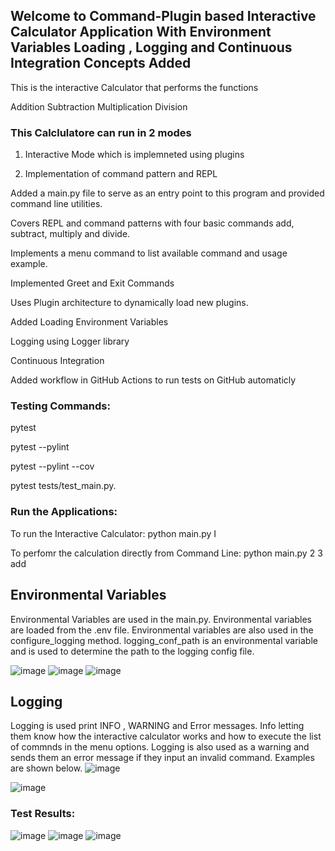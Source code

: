## Welcome to Command-Plugin based Interactive Calculator Application With Environment Variables Loading , Logging and Continuous Integration Concepts Added

This is the interactive Calculator that performs the functions

Addition
Subtraction
Multiplication
Division

### This Calclulatore can run in 2 modes

1) Interactive Mode which is implemneted using plugins

2) Implementation of command pattern and REPL

Added a main.py file to serve as an entry point to this program and provided command line utilities.

Covers REPL and command patterns with four basic commands add, subtract, multiply and divide.

Implements a menu command to list available command and usage example.

Implemented Greet and Exit Commands

Uses Plugin architecture to dynamically load new plugins.

Added Loading Environment Variables

Logging using Logger library

Continuous Integration

Added workflow in GitHub Actions to run tests on GitHub automaticly

### Testing Commands:

pytest 

pytest --pylint

pytest --pylint --cov

pytest tests/test_main.py.


### Run the Applications:
To run the Interactive Calculator: python main.py I

To perfomr the calculation directly from Command Line:  python main.py 2 3 add

## Environmental Variables
Environmental Variables are used in the main.py. Environmental variables are loaded from the .env file. Environmental variables are also used in the configure_logging method. logging_conf_path is an environmental variable and is used to determine the path to the logging config file.

![image](https://github.com/user-attachments/assets/dca9f425-ccbd-4034-a74e-e6b0df8b9432)
![image](https://github.com/user-attachments/assets/6be590a2-7f6e-412c-a9a2-2e261b2a7036)
![image](https://github.com/user-attachments/assets/e2372103-615f-41c4-9bc8-0472a1c01e89)

## Logging
Logging is used print INFO , WARNING and Error messages. Info letting them know how the interactive calculator works and how to execute the list of commnds in the menu options. Logging is also used as a warning and sends them an error message if they input an invalid command. Examples are shown below.
![image](https://github.com/user-attachments/assets/9621dba2-8c70-4074-aa03-4f7854c20787)

![image](https://github.com/user-attachments/assets/70acd646-0cdf-41e5-a7ec-5e1250ed4ac2)

### Test Results:

![image](https://github.com/user-attachments/assets/1dc929b9-acb1-4eb2-af0d-e08c35ef9678)
![image](https://github.com/user-attachments/assets/6d483887-aff6-4e55-a44f-ccd181d81bf5)
![image](https://github.com/user-attachments/assets/cc98b3c3-321b-4110-877d-8d445faaa142)



